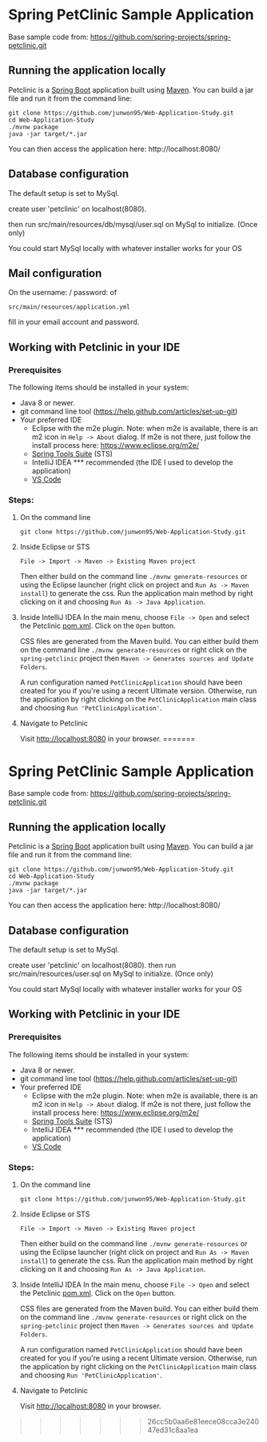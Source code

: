 # Spring PetClinic Sample Application
Base sample code from: https://github.com/spring-projects/spring-petclinic.git

## Running the application locally
Petclinic is a [Spring Boot](https://spring.io/guides/gs/spring-boot) application built using [Maven](https://spring.io/guides/gs/maven/). You can build a jar file and run it from the command line:


```
git clone https://github.com/junwon95/Web-Application-Study.git
cd Web-Application-Study
./mvnw package
java -jar target/*.jar
```

You can then access the application here: http://localhost:8080/


## Database configuration

The default setup is set to MySql.

create user 'petclinic' on localhost(8080).

then run src/main/resources/db/mysql/user.sql on MySql to initialize. (Once only) 

You could start MySql locally with whatever installer works for your OS

## Mail configuration

On the username: / password: of
```
src/main/resources/application.yml
```
fill in your email account and password.

## Working with Petclinic in your IDE

### Prerequisites
The following items should be installed in your system:
* Java 8 or newer.
* git command line tool (https://help.github.com/articles/set-up-git)
* Your preferred IDE 
  * Eclipse with the m2e plugin. Note: when m2e is available, there is an m2 icon in `Help -> About` dialog. If m2e is
  not there, just follow the install process here: https://www.eclipse.org/m2e/
  * [Spring Tools Suite](https://spring.io/tools) (STS)
  * IntelliJ IDEA *** recommended (the IDE I used to develop the application)
  * [VS Code](https://code.visualstudio.com)

### Steps:

1) On the command line
    ```
    git clone https://github.com/junwon95/Web-Application-Study.git
    ```
2) Inside Eclipse or STS
    ```
    File -> Import -> Maven -> Existing Maven project
    ```

    Then either build on the command line `./mvnw generate-resources` or using the Eclipse launcher (right click on project and `Run As -> Maven install`) to generate the css. Run the application main method by right clicking on it and choosing `Run As -> Java Application`.

3) Inside IntelliJ IDEA
    In the main menu, choose `File -> Open` and select the Petclinic [pom.xml](pom.xml). Click on the `Open` button.

    CSS files are generated from the Maven build. You can either build them on the command line `./mvnw generate-resources` or right click on the `spring-petclinic` project then `Maven -> Generates sources and Update Folders`.

    A run configuration named `PetClinicApplication` should have been created for you if you're using a recent Ultimate version. Otherwise, run the application by right clicking on the `PetClinicApplication` main class and choosing `Run 'PetClinicApplication'`.

4) Navigate to Petclinic

    Visit [http://localhost:8080](http://localhost:8080) in your browser.
=======
# Spring PetClinic Sample Application
Base sample code from: https://github.com/spring-projects/spring-petclinic.git

## Running the application locally
Petclinic is a [Spring Boot](https://spring.io/guides/gs/spring-boot) application built using [Maven](https://spring.io/guides/gs/maven/). You can build a jar file and run it from the command line:


```
git clone https://github.com/junwon95/Web-Application-Study.git
cd Web-Application-Study
./mvnw package
java -jar target/*.jar
```

You can then access the application here: http://localhost:8080/


## Database configuration

The default setup is set to MySql.

create user 'petclinic' on localhost(8080).
then run src/main/resources/user.sql on MySql to initialize. (Once only) 

You could start MySql locally with whatever installer works for your OS

## Working with Petclinic in your IDE

### Prerequisites
The following items should be installed in your system:
* Java 8 or newer.
* git command line tool (https://help.github.com/articles/set-up-git)
* Your preferred IDE 
  * Eclipse with the m2e plugin. Note: when m2e is available, there is an m2 icon in `Help -> About` dialog. If m2e is
  not there, just follow the install process here: https://www.eclipse.org/m2e/
  * [Spring Tools Suite](https://spring.io/tools) (STS)
  * IntelliJ IDEA *** recommended (the IDE I used to develop the application)
  * [VS Code](https://code.visualstudio.com)

### Steps:

1) On the command line
    ```
    git clone https://github.com/junwon95/Web-Application-Study.git
    ```
2) Inside Eclipse or STS
    ```
    File -> Import -> Maven -> Existing Maven project
    ```

    Then either build on the command line `./mvnw generate-resources` or using the Eclipse launcher (right click on project and `Run As -> Maven install`) to generate the css. Run the application main method by right clicking on it and choosing `Run As -> Java Application`.

3) Inside IntelliJ IDEA
    In the main menu, choose `File -> Open` and select the Petclinic [pom.xml](pom.xml). Click on the `Open` button.

    CSS files are generated from the Maven build. You can either build them on the command line `./mvnw generate-resources` or right click on the `spring-petclinic` project then `Maven -> Generates sources and Update Folders`.

    A run configuration named `PetClinicApplication` should have been created for you if you're using a recent Ultimate version. Otherwise, run the application by right clicking on the `PetClinicApplication` main class and choosing `Run 'PetClinicApplication'`.

4) Navigate to Petclinic

    Visit [http://localhost:8080](http://localhost:8080) in your browser.
>>>>>>> 26cc5b0aa6e81eece08cca3e24047ed31c8aa1ea

